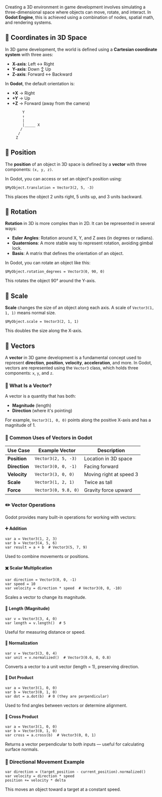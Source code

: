 Creating a 3D environment in game development involves simulating a three-dimensional space where objects can move, rotate, and interact. In **Godot Engine**, this is achieved using a combination of nodes, spatial math, and rendering systems.

## 🧭 Coordinates in 3D Space

In 3D game development, the world is defined using a **Cartesian coordinate system** with three axes:

- **X-axis**: Left ↔ Right
- **Y-axis**: Down ↕ Up
- **Z-axis**: Forward ↔ Backward

In **Godot**, the default orientation is:

- **+X** → Right
- **+Y** → Up
- **+Z** → Forward (away from the camera)

```plaintext
        Y
        ↑
        |
        |_____ X
       /
      /
     Z
```

## 📍 Position

The **position** of an object in 3D space is defined by a **vector** with three components: `(x, y, z)`.

In Godot, you can access or set an object's position using:

```gdscript
$MyObject.translation = Vector3(2, 5, -3)
```

This places the object 2 units right, 5 units up, and 3 units backward.

## 🔄 Rotation

**Rotation** in 3D is more complex than in 2D. It can be represented in several ways:

- **Euler Angles**: Rotation around X, Y, and Z axes (in degrees or radians).
- **Quaternions**: A more stable way to represent rotation, avoiding gimbal lock.
- **Basis**: A matrix that defines the orientation of an object.

In Godot, you can rotate an object like this:

```gdscript
$MyObject.rotation_degrees = Vector3(0, 90, 0)
```

This rotates the object 90° around the Y-axis.

## 📏 Scale

**Scale** changes the size of an object along each axis. A scale of `Vector3(1, 1, 1)` means normal size.

```gdscript
$MyObject.scale = Vector3(2, 1, 1)
```

This doubles the size along the X-axis.

## 🧮 Vectors

A **vector** in 3D game development is a fundamental concept used to represent **direction**, **position**, **velocity**, **acceleration**, and more. In Godot, vectors are represented using the `Vector3` class, which holds three components: `x`, `y`, and `z`.

### 📌 What Is a Vector?

A vector is a quantity that has both:

- **Magnitude** (length)
- **Direction** (where it's pointing)

For example, `Vector3(1, 0, 0)` points along the positive X-axis and has a magnitude of 1.

### 🧰 Common Uses of Vectors in Godot

|Use Case|Example Vector|Description|
|---|---|---|
|**Position**|`Vector3(2, 5, -3)`|Location in 3D space|
|**Direction**|`Vector3(0, 0, -1)`|Facing forward|
|**Velocity**|`Vector3(3, 0, 0)`|Moving right at speed 3|
|**Scale**|`Vector3(1, 2, 1)`|Twice as tall|
|**Force**|`Vector3(0, 9.8, 0)`|Gravity force upward|

### ✏️ Vector Operations

Godot provides many built-in operations for working with vectors:

#### ➕ Addition

```gdscript
var a = Vector3(1, 2, 3)
var b = Vector3(4, 5, 6)
var result = a + b  # Vector3(5, 7, 9)
```

Used to combine movements or positions.

#### ✖️ Scalar Multiplication

```gdscript
var direction = Vector3(0, 0, -1)
var speed = 10
var velocity = direction * speed  # Vector3(0, 0, -10)
```

Scales a vector to change its magnitude.

#### 📏 Length (Magnitude)

```gdscript
var v = Vector3(3, 4, 0)
var length = v.length()  # 5
```

Useful for measuring distance or speed.

#### 🎯 Normalization

```gdscript
var v = Vector3(3, 0, 4)
var unit = v.normalized()  # Vector3(0.6, 0, 0.8)
```

Converts a vector to a unit vector (length = 1), preserving direction.

#### 🔄 Dot Product

```gdscript
var a = Vector3(1, 0, 0)
var b = Vector3(0, 1, 0)
var dot = a.dot(b)  # 0 (they are perpendicular)
```

Used to find angles between vectors or determine alignment.

#### 🔁 Cross Product

```gdscript
var a = Vector3(1, 0, 0)
var b = Vector3(0, 1, 0)
var cross = a.cross(b)  # Vector3(0, 0, 1)
```

Returns a vector perpendicular to both inputs — useful for calculating surface normals.

### 🧭 Directional Movement Example

```gdscript
var direction = (target_position - current_position).normalized()
var velocity = direction * speed
position += velocity * delta
```

This moves an object toward a target at a constant speed.
